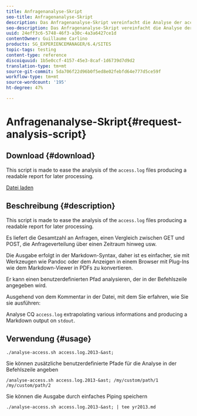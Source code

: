 ```yaml
---
title: Anfragenanalyse-Skript
seo-title: Anfragenanalyse-Skript
description: Das Anfragenanalyse-Skript vereinfacht die Analyse der access.log-Dateien und erzeugt einen lesbaren Bericht für die spätere Verarbeitung.
seo-description: Das Anfragenanalyse-Skript vereinfacht die Analyse der access.log-Dateien und erzeugt einen lesbaren Bericht für die spätere Verarbeitung.
uuid: 24eff3c6-5748-46f3-a30c-4a3a6427ce1d
contentOwner: Guillaume Carlino
products: SG_EXPERIENCEMANAGER/6.4/SITES
topic-tags: testing
content-type: reference
discoiquuid: 1b5e0ccf-4157-45e3-8caf-1d6739d7d9d2
translation-type: tm+mt
source-git-commit: 5da706f22d96b0f5ed8e02febfd64e777d5ce59f
workflow-type: tm+mt
source-wordcount: '195'
ht-degree: 47%

---
```



# Anfragenanalyse-Skript{#request-analysis-script}

## Download {#download}

This script is made to ease the analysis of the `access.log` files producing a readable report for later processing.

[Datei laden](assets/analyse-access.sh)

## Beschreibung {#description}

This script is made to ease the analysis of the `access.log` files producing a readable report for later processing.

Es liefert die Gesamtzahl an Anfragen, einen Vergleich zwischen GET und POST, die Anfrageverteilung über einen Zeitraum hinweg usw.

Die Ausgabe erfolgt in der Markdown-Syntax, daher ist es einfacher, sie mit Werkzeugen wie Pandoc oder dem Anzeigen in einem Browser mit Plug-Ins wie dem Markdown-Viewer in PDFs zu konvertieren.

Er kann einen benutzerdefinierten Pfad analysieren, der in der Befehlszeile angegeben wird.

Ausgehend von dem Kommentar in der Datei, mit dem Sie erfahren, wie Sie sie ausführen:

Analyse CQ `access.log` extrapolating various informations and producing a Markdown output on `stdout`.

## Verwendung {#usage}

`./analyse-access.sh access.log.2013-&ast;`

Sie können zusätzliche benutzerdefinierte Pfade für die Analyse in der Befehlszeile angeben

`/analyse-access.sh access.log.2013-&ast; /my/custom/path/1 /my/custom/path/2`

Sie können die Ausgabe durch einfaches Piping speichern

`./analyse-access.sh access.log.2013-&ast; | tee yr2013.md`
